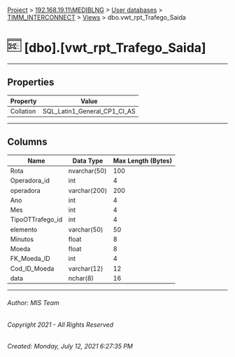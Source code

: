 #### 

[Project](../../../../index.md) > [192.168.19.11\\MEDIBLNG](../../../index.md) > [User databases](../../index.md) > [TIMM_INTERCONNECT](../index.md) > [Views](Views.md) > dbo.vwt_rpt_Trafego_Saida

# ![Views](../../../../Images/View32.png) [dbo].[vwt_rpt_Trafego_Saida]

---

## <a name="#properties"></a>Properties

| Property | Value |
|---|---|
| Collation | SQL_Latin1_General_CP1_CI_AS |


---

## <a name="#columns"></a>Columns

| Name | Data Type | Max Length (Bytes) |
|---|---|---|
| Rota | nvarchar(50) | 100 |
| Operadora_id | int | 4 |
| operadora | varchar(200) | 200 |
| Ano | int | 4 |
| Mes | int | 4 |
| TipoOTTrafego_id | int | 4 |
| elemento | varchar(50) | 50 |
| Minutos | float | 8 |
| Moeda | float | 8 |
| FK_Moeda_ID | int | 4 |
| Cod_ID_Moeda | varchar(12) | 12 |
| data | nchar(8) | 16 |


---

###### Author:  MIS Team

###### Copyright 2021 - All Rights Reserved

###### Created: Monday, July 12, 2021 6:27:35 PM

